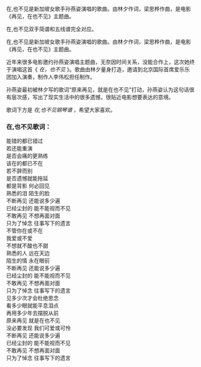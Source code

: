 

在,也不见是新加坡女歌手孙燕姿演唱的歌曲。由林夕作词，梁思桦作曲，是电影《再见，在也不见》主题曲。  
  
在,也不见双手简谱和五线谱完全对应。  
  
在,也不见是新加坡女歌手孙燕姿演唱的歌曲。由林夕作词，梁思桦作曲，是电影《再见，在也不见》主题曲。  
  
近年来很多电影邀约孙燕姿演唱主题曲，无奈因时间关系，没能合作上，这次她终于演唱这首《 _在，也不见_
》。歌曲由林夕量身打造，邀请到北京国际首席爱乐乐团加入演奏，制作人李伟松担任制作。  
  
孙燕姿最初被林夕写的歌词“原来再见，就是在也不见"打动，孙燕姿认为这句话很有层次感，写出了现实生活中的很多遗憾，很贴近电影想要表达的意境。  
  
歌词下方是 _在,也不见钢琴谱_ ，希望大家喜欢。  
  

### 在,也不见歌词：

能错的都已错过  
若还能重演  
是否会痛的更熟练  
该在的都已不在  
若不辞而别  
是否遗憾就能拖延  
都是背影 何必回见  
熟悉的泪 陌生的脸  
不断再见 还能说多少遍  
已经尘封的 能不能视而不见  
不敢再见 不想再面对面  
只为了悼念 往事写下的遗言  
不管你在或不在  
我爱或不爱  
不想就不酸也不甜  
熟悉的人 远在天边  
陌生的情 永在眼前  
不断再见 还能说多少遍  
已经尘封的 能不能视而不见  
不敢再见 不想再面对面  
只为了悼念 往事写下的遗言  
见多少次才会杜绝思念  
看多少眼就能平息泪点  
再用多少年去摆脱从前  
原来再见 就是在也不见  
没必要发现 我们可爱或可怜  
不断再见 还能说多少遍  
已经尘封的 能不能视而不见  
不敢再见 不想再面对面  
只为了悼念 往事写下的遗言  

